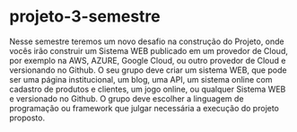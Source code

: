 


# projeto-3-semestre
Nesse semestre teremos um novo desafio na construção do Projeto, onde vocês irão construir um Sistema WEB publicado em um provedor de Cloud, por exemplo na AWS, AZURE, Google Cloud, ou outro provedor de Cloud e versionando no Github.  O seu grupo deve criar um sistema WEB, que pode ser uma página institucional, um blog, uma API, um sistema online com cadastro de produtos e clientes, um jogo online, ou qualquer Sistema WEB e versionado no Github.  O grupo deve escolher a linguagem de programação ou framework que julgar necessária a execução do projeto proposto.
